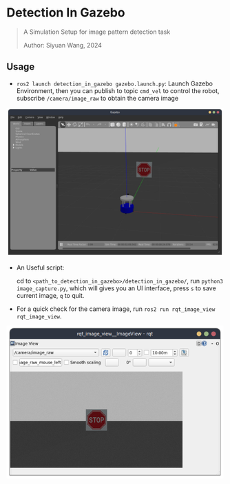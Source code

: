 # Detection In Gazebo
> A Simulation Setup for image pattern detection task
>
> Author: Siyuan Wang, 2024

## Usage
- `ros2 launch detection_in_gazebo gazebo.launch.py`: Launch Gazebo Environment, then you can publish to topic `cmd_vel` to control the robot, subscribe `/camera/image_raw` to obtain the camera image

<img src="./images/readme_imgs/pic0.png" alt="pic0" style="zoom:50%;" />

- An Useful script: 

  cd to `<path_to_detection_in_gazebo>/detection_in_gazebo/`, run `python3 image_capture.py`, which will gives you an UI interface, press `s` to save current image, `q` to quit. 

- For a quick check for the camera image, run `ros2 run rqt_image_view rqt_image_view`.

<img src="./images/readme_imgs/pic1.png" alt="pic0" style="zoom:90%;" />
